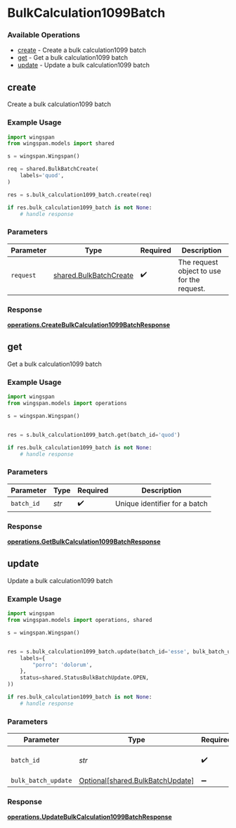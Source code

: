 # BulkCalculation1099Batch

### Available Operations

* [create](#create) - Create a bulk calculation1099 batch
* [get](#get) - Get a bulk calculation1099 batch
* [update](#update) - Update a bulk calculation1099 batch

## create

Create a bulk calculation1099 batch

### Example Usage

```python
import wingspan
from wingspan.models import shared

s = wingspan.Wingspan()

req = shared.BulkBatchCreate(
    labels='quod',
)

res = s.bulk_calculation1099_batch.create(req)

if res.bulk_calculation1099_batch is not None:
    # handle response
```

### Parameters

| Parameter                                                        | Type                                                             | Required                                                         | Description                                                      |
| ---------------------------------------------------------------- | ---------------------------------------------------------------- | ---------------------------------------------------------------- | ---------------------------------------------------------------- |
| `request`                                                        | [shared.BulkBatchCreate](../../models/shared/bulkbatchcreate.md) | :heavy_check_mark:                                               | The request object to use for the request.                       |


### Response

**[operations.CreateBulkCalculation1099BatchResponse](../../models/operations/createbulkcalculation1099batchresponse.md)**


## get

Get a bulk calculation1099 batch

### Example Usage

```python
import wingspan
from wingspan.models import operations

s = wingspan.Wingspan()


res = s.bulk_calculation1099_batch.get(batch_id='quod')

if res.bulk_calculation1099_batch is not None:
    # handle response
```

### Parameters

| Parameter                     | Type                          | Required                      | Description                   |
| ----------------------------- | ----------------------------- | ----------------------------- | ----------------------------- |
| `batch_id`                    | *str*                         | :heavy_check_mark:            | Unique identifier for a batch |


### Response

**[operations.GetBulkCalculation1099BatchResponse](../../models/operations/getbulkcalculation1099batchresponse.md)**


## update

Update a bulk calculation1099 batch

### Example Usage

```python
import wingspan
from wingspan.models import operations, shared

s = wingspan.Wingspan()


res = s.bulk_calculation1099_batch.update(batch_id='esse', bulk_batch_update=shared.BulkBatchUpdate(
    labels={
        "porro": 'dolorum',
    },
    status=shared.StatusBulkBatchUpdate.OPEN,
))

if res.bulk_calculation1099_batch is not None:
    # handle response
```

### Parameters

| Parameter                                                                  | Type                                                                       | Required                                                                   | Description                                                                |
| -------------------------------------------------------------------------- | -------------------------------------------------------------------------- | -------------------------------------------------------------------------- | -------------------------------------------------------------------------- |
| `batch_id`                                                                 | *str*                                                                      | :heavy_check_mark:                                                         | Unique identifier for a batch                                              |
| `bulk_batch_update`                                                        | [Optional[shared.BulkBatchUpdate]](../../models/shared/bulkbatchupdate.md) | :heavy_minus_sign:                                                         | N/A                                                                        |


### Response

**[operations.UpdateBulkCalculation1099BatchResponse](../../models/operations/updatebulkcalculation1099batchresponse.md)**


